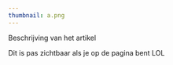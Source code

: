 ```yaml
---
thumbnail: a.png
---
```

Beschrijving van het artikel
<!--more-->
Dit is pas zichtbaar als je op de pagina bent
LOL